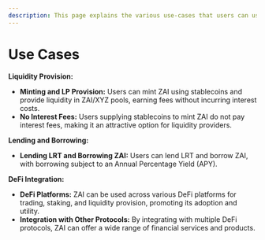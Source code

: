 ```yaml
---
description: This page explains the various use-cases that users can use ZAI with
---
```


# Use Cases

**Liquidity Provision:**

* **Minting and LP Provision:** Users can mint ZAI using stablecoins and provide liquidity in ZAI/XYZ pools, earning fees without incurring interest costs.
* **No Interest Fees:** Users supplying stablecoins to mint ZAI do not pay interest fees, making it an attractive option for liquidity providers.

**Lending and Borrowing:**

* **Lending LRT and Borrowing ZAI:** Users can lend LRT and borrow ZAI, with borrowing subject to an Annual Percentage Yield (APY).

**DeFi Integration:**

* **DeFi Platforms:** ZAI can be used across various DeFi platforms for trading, staking, and liquidity provision, promoting its adoption and utility.
* **Integration with Other Protocols:** By integrating with multiple DeFi protocols, ZAI can offer a wide range of financial services and products.
